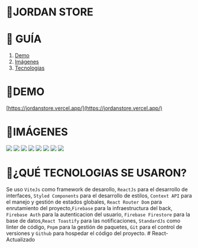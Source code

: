 # **📂JORDAN STORE**

# **📑 GUÍA**

<ol>
     <li><a href="#demo">Demo</a></li>
     <li><a href="#imágenes">Imágenes</a></li>
     <li><a href="#qué-tecnologias-se-usaron">Tecnologias</a></li>
</ol>

# **🚀DEMO**

[https://jordanstore.vercel.app/](https://jordanstore.vercel.app/)

# **📸IMÁGENES**

![](https://res.cloudinary.com/dos3i5jqy/image/upload/v1681667918/layers/jordanstore/jordan1_zzqmjf.jpg)
![](https://res.cloudinary.com/dos3i5jqy/image/upload/v1681667919/layers/jordanstore/jordan2_hv6ptt.jpg)
![](https://res.cloudinary.com/dos3i5jqy/image/upload/v1681667919/layers/jordanstore/jordan3_yy0yuh.jpg)
![](https://res.cloudinary.com/dos3i5jqy/image/upload/v1681667919/layers/jordanstore/jordan5_ybiwba.jpg)
![](https://res.cloudinary.com/dos3i5jqy/image/upload/v1681667918/layers/jordanstore/jordan6_pxowky.jpg)
![](https://res.cloudinary.com/dos3i5jqy/image/upload/v1681667919/layers/jordanstore/jordan7_wcunym.jpg)
![](https://res.cloudinary.com/dos3i5jqy/image/upload/v1681667918/layers/jordanstore/jordan8_ruvkhu.jpg)
![](https://res.cloudinary.com/dos3i5jqy/image/upload/v1681667917/layers/jordanstore/jordan9_fjhivc.jpg)

# **💬¿QUÉ TECNOLOGIAS SE USARON?**

Se uso `ViteJs` como framework de desarollo, `ReactJs` para el desarrollo de interfaces, `Styled Components` para el desarrollo de estilos, `Context API` para el manejo y gestión de estados globales, `React Router Dom` para enrutamiento del proyecto,`Firebase` para la infraestructura del back, `Firebase Auth` para la autenticacion del usuario, `Firebase Firestore` para la base de datos,`React Toastify` para las notificaciones, `StandardJs` como linter de código,
`Pnpm` para la gestión de paquetes, `Git` para el control de versiones y `Github` para hospedar el código del proyecto.
#   R e a c t - A c t u a l i z a d o  
 